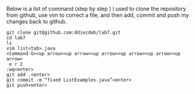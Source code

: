Below is a list of command (step by step ) I used to clone the repository from github, use vim to correct a file, and 
then add, commit and push my changes back to github.
```
git clone git@github.com:ddiezdeb/lab7.git
cd lab7
ls
vim list<tab>.java
<Command-G><up arrow><up arrow><up arrow><up arrow><up arrow><up arrow>
 e r 2
:wq<enter>
git add .<enter>
git commit -m “fixed ListExamples.java”<enter>
git push<enter>
```
